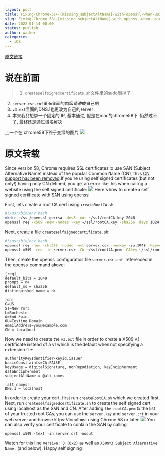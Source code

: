 ```yaml
---
layout: post
title: Fixing-Chrome-58+-[missing_subjectAltName]-with-openssl-when-using-sel
slug: Fixing-Chrome-58+-[missing_subjectAltName]-with-openssl-when-using-sel
date: 2022-01-14 00:00
status: publish
author: walker
categories: 
  - iOS
---
```


[原文链接](https://alexanderzeitler.com/articles/Fixing-Chrome-missing_subjectAltName-selfsigned-cert-openssl/)

# 说在前面

>1. `createselfsignedcertificate.sh`文件里的sudo删掉了
2. `server.csr.cnf`里`dn`里面的内容请改成自己的
3. `v3.ext`里面的DNS.1也更改为自己的server
4. 本来我只想绑一个固定的 IP, 基本通过, 但是在mac的chrome58下, 仍然过不了, 最终还是通过域名解决

上一个在 chrome58下终于变绿的图片
![](../assets/1859625-c95f8edc4f1abe55.png)

# 原文转载

Since version 58, Chrome requires SSL certificates to use SAN (Subject Alternative Name) instead of the popular Common Name (CN), thus [CN support has been removed](https://groups.google.com/a/chromium.org/forum/#!msg/security-dev/IGT2fLJrAeo/csf_1Rh1AwAJ).If you're using self signed certificates (but not only!) having only CN defined, you get an error like this when calling a website using the self signed certificate:
![](../assets/1859625-1e986c014d7a82fe.png)
Here's how to create a self signed certificate with SAN using openssl

First, lets create a root CA cert using `createRootCA.sh`:

```bash
#!/usr/bin/env bash
mkdir ~/ssl/openssl genrsa -des3 -out ~/ssl/rootCA.key 2048
openssl req -x509 -new -nodes -key ~/ssl/rootCA.key -sha256 -days 1024 -out ~/ssl/rootCA.pem
```

Next, create a file `createselfsignedcertificate.sh`:

```bash
#!/usr/bin/env bash
openssl req -new -sha256 -nodes -out server.csr -newkey rsa:2048 -keyout server.key -config <( cat server.csr.cnf )
openssl x509 -req -in server.csr -CA ~/ssl/rootCA.pem -CAkey ~/ssl/rootCA.key -CAcreateserial -out server.crt -days 500 -sha256 -extfile v3.ext
```

Then, create the openssl configuration file `server.csr.cnf`
 referenced in the openssl command above:

```
[req]
default_bits = 2048
prompt = no
default_md = sha256
distinguished_name = dn

[dn]
C=US
ST=New York
L=Rochester
O=End Point
OU=Testing Domain
emailAddress=you@example.com
CN = localhost
```

Now we need to create the `v3.ext` file in order to create a X509 v3 certificate instead of a v1 which is the default when not specifying a extension file:

```
authorityKeyIdentifier=keyid,issuer
basicConstraints=CA:FALSE
keyUsage = digitalSignature, nonRepudiation, keyEncipherment, dataEncipherment
subjectAltName = @alt_names

[alt_names]
DNS.1 = localhost
```

In order to create your cert, first run `createRootCA.sh` which we created first. Next, run `createselfsignedcertificate.sh` to create the self signed cert using localhost as the SAN and CN.
After adding `the rootCA.pem` to the list of your trusted root CAs, you can use the `server.key` and `server.crt` in your web server and browse https://localhost using Chrome 58 or later:
![](../assets/1859625-ceb520b0fa9c7b1f.jpg)
You can also verify your certificate to contain the SAN by calling

```
openssl x509 -text -in server.crt -noout
```

Watch for this line `Version: 3 (0x2)` as well as `X509v3 Subject Alternative Name:` (and below).
Happy self signing!
